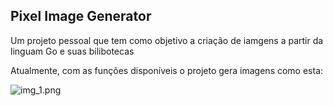 ## Pixel Image Generator

Um projeto pessoal que tem como objetivo a criação de iamgens a partir da linguam Go e suas bilibotecas

Atualmente, com as funções disponíveis o projeto gera imagens como esta:

![img_1.png](img_1.png)